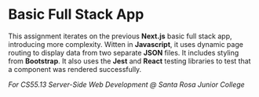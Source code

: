 # Basic Full Stack App

This assignment iterates on the previous **Next.js** basic full stack app, introducing more complexity.
Witten in **Javascript**, it uses dynamic page routing to display data from two separate **JSON** files.
It includes styling from **Bootstrap**.  It also uses the **Jest** and **React** testing libraries to test that a component was rendered successfully. 

*For CS55.13 Server-Side Web Development @ Santa Rosa Junior College*